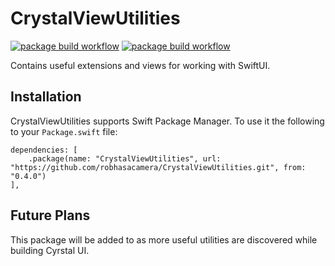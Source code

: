 # CrystalViewUtilities

[![package build workflow](https://github.com/robhasacamera/CrystalViewUtilities/actions/workflows/ios-package.yml/badge.svg)](https://github.com/robhasacamera/CrystalViewUtilities/actions/workflows/ios-package.yml)
[![package build workflow](https://github.com/robhasacamera/CrystalViewUtilities/actions/workflows/mac-package.yml/badge.svg)](https://github.com/robhasacamera/CrystalViewUtilities/actions/workflows/mac-package.yml)

Contains useful extensions and views for working with SwiftUI.

## Installation

CrystalViewUtilities supports Swift Package Manager. To use it the following to your `Package.swift` file:

```
dependencies: [
    .package(name: "CrystalViewUtilities", url: "https://github.com/robhasacamera/CrystalViewUtilities.git", from: "0.4.0")
],
```

## Future Plans

This package will be added to as more useful utilities are discovered while building Cyrstal UI.
